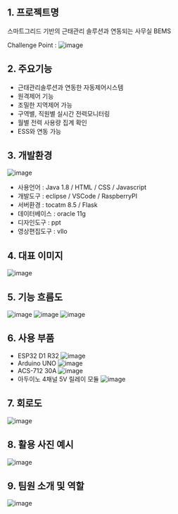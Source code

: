 ## 1. 프로젝트명
스마트그리드 기반의 
근태관리 솔루션과 연동되는 
사무실 BEMS

Challenge Point : 
![image](https://user-images.githubusercontent.com/97868648/158286679-6baeed74-0ed8-4cf4-bc63-1d746beeacc9.png)

## 2. 주요기능

- 근태관리솔루션과 연동한 자동제어시스템
- 원격제어 기능
- 조밀한 지역제어 가능
- 구역별, 직원별 실시간 전력모니터링
- 월별 전력 사용량 집계 확인
- ESS와 연동 가능

## 3. 개발환경

 ![image](https://user-images.githubusercontent.com/97868648/158286745-c4e94f5a-8e15-4cef-ba9b-58b91ecdec52.png)

- 사용언어 : Java 1.8 / HTML / CSS / Javascript
- 개발도구 : eclipse / VSCode / RaspberryPI
- 서버환경 : tocatm 8.5 / Flask
- 데이터베이스 : oracle 11g
- 디자인도구 : ppt
- 영상편집도구 : vllo

## 4. 대표 이미지

![image](https://user-images.githubusercontent.com/97868648/158286763-a9d71ef5-b85b-4a6e-ae0e-8ff7a50f1a31.png)

## 5. 기능 흐름도

![image](https://user-images.githubusercontent.com/97868648/158286890-edec369b-69fe-4ddc-869c-f7c57207a36b.png)
![image](https://user-images.githubusercontent.com/97868648/158286901-e49ecea3-2f64-46a6-96fb-79b9834c6f57.png)
![image](https://user-images.githubusercontent.com/97868648/158286911-69747795-d43f-4323-afb3-31a99ef9636f.png)

## 6. 사용 부품
- ESP32 D1 R32
![image](https://user-images.githubusercontent.com/97868176/158290418-bca78488-511f-41ef-9ff3-ef746dea3cb5.png)
- Arduino UNO
![image](https://user-images.githubusercontent.com/97868176/158290448-9eccb352-ce8a-4981-a35a-bbb3e8d80085.png)
- ACS-712 30A
![image](https://user-images.githubusercontent.com/97868176/158290460-93be21e9-97a1-4931-bade-3649707c8108.png)
- 아두이노 4채널 5V 릴레이 모듈
![image](https://user-images.githubusercontent.com/97868176/158290478-c03324d0-3148-4c5f-915c-7da4799982cf.png)

## 7. 회로도

![image](https://user-images.githubusercontent.com/97868648/158286812-4341f221-8052-41a4-8dd9-10aba525192f.png)

## 8. 활용 사진 예시

![image](https://user-images.githubusercontent.com/97868648/158287302-6e1f3a67-4b00-4c26-a19d-3fc512fd970d.png)


## 9. 팀원 소개 및 역할

![image](https://user-images.githubusercontent.com/97868648/158286824-d4c97978-bde8-442b-a602-0bd461bfe9a1.png)
